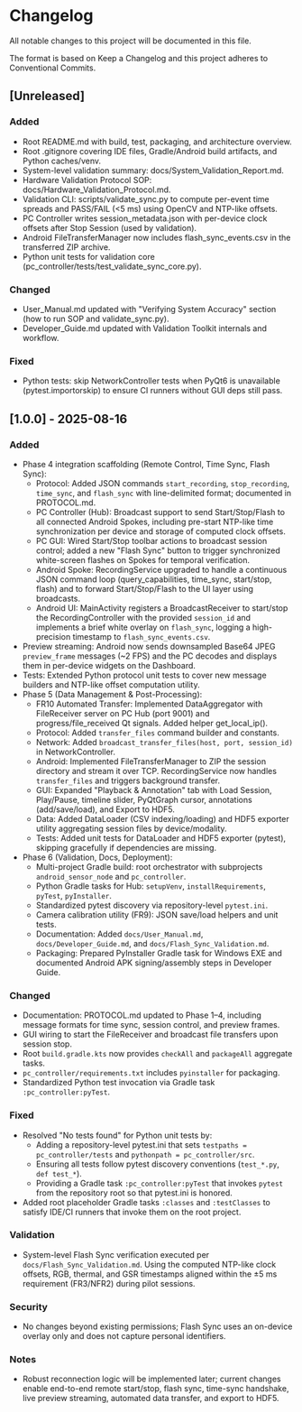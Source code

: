 # Changelog
All notable changes to this project will be documented in this file.

The format is based on Keep a Changelog and this project adheres to Conventional Commits.

## [Unreleased]
### Added
- Root README.md with build, test, packaging, and architecture overview.
- Root .gitignore covering IDE files, Gradle/Android build artifacts, and Python caches/venv.
- System-level validation summary: docs/System_Validation_Report.md.
- Hardware Validation Protocol SOP: docs/Hardware_Validation_Protocol.md.
- Validation CLI: scripts/validate_sync.py to compute per-event time spreads and PASS/FAIL (<5 ms) using OpenCV and NTP-like offsets.
- PC Controller writes session_metadata.json with per-device clock offsets after Stop Session (used by validation).
- Android FileTransferManager now includes flash_sync_events.csv in the transferred ZIP archive.
- Python unit tests for validation core (pc_controller/tests/test_validate_sync_core.py).

### Changed
- User_Manual.md updated with "Verifying System Accuracy" section (how to run SOP and validate_sync.py).
- Developer_Guide.md updated with Validation Toolkit internals and workflow.

### Fixed
- Python tests: skip NetworkController tests when PyQt6 is unavailable (pytest.importorskip) to ensure CI runners without GUI deps still pass.

## [1.0.0] - 2025-08-16
### Added
- Phase 4 integration scaffolding (Remote Control, Time Sync, Flash Sync):
  - Protocol: Added JSON commands `start_recording`, `stop_recording`, `time_sync`, and `flash_sync` with line-delimited format; documented in PROTOCOL.md.
  - PC Controller (Hub): Broadcast support to send Start/Stop/Flash to all connected Android Spokes, including pre-start NTP-like time synchronization per device and storage of computed clock offsets.
  - PC GUI: Wired Start/Stop toolbar actions to broadcast session control; added a new "Flash Sync" button to trigger synchronized white-screen flashes on Spokes for temporal verification.
  - Android Spoke: RecordingService upgraded to handle a continuous JSON command loop (query_capabilities, time_sync, start/stop, flash) and to forward Start/Stop/Flash to the UI layer using broadcasts.
  - Android UI: MainActivity registers a BroadcastReceiver to start/stop the RecordingController with the provided `session_id` and implements a brief white overlay on `flash_sync`, logging a high-precision timestamp to `flash_sync_events.csv`.
- Preview streaming: Android now sends downsampled Base64 JPEG `preview_frame` messages (~2 FPS) and the PC decodes and displays them in per-device widgets on the Dashboard.
- Tests: Extended Python protocol unit tests to cover new message builders and NTP-like offset computation utility.
- Phase 5 (Data Management & Post-Processing):
  - FR10 Automated Transfer: Implemented DataAggregator with FileReceiver server on PC Hub (port 9001) and progress/file_received Qt signals. Added helper get_local_ip().
  - Protocol: Added `transfer_files` command builder and constants.
  - Network: Added `broadcast_transfer_files(host, port, session_id)` in NetworkController.
  - Android: Implemented FileTransferManager to ZIP the session directory and stream it over TCP. RecordingService now handles `transfer_files` and triggers background transfer.
  - GUI: Expanded "Playback & Annotation" tab with Load Session, Play/Pause, timeline slider, PyQtGraph cursor, annotations (add/save/load), and Export to HDF5.
  - Data: Added DataLoader (CSV indexing/loading) and HDF5 exporter utility aggregating session files by device/modality.
  - Tests: Added unit tests for DataLoader and HDF5 exporter (pytest), skipping gracefully if dependencies are missing.
- Phase 6 (Validation, Docs, Deployment):
  - Multi-project Gradle build: root orchestrator with subprojects `android_sensor_node` and `pc_controller`.
  - Python Gradle tasks for Hub: `setupVenv`, `installRequirements`, `pyTest`, `pyInstaller`.
  - Standardized pytest discovery via repository-level `pytest.ini`.
  - Camera calibration utility (FR9): JSON save/load helpers and unit tests.
  - Documentation: Added `docs/User_Manual.md`, `docs/Developer_Guide.md`, and `docs/Flash_Sync_Validation.md`.
  - Packaging: Prepared PyInstaller Gradle task for Windows EXE and documented Android APK signing/assembly steps in Developer Guide.

### Changed
- Documentation: PROTOCOL.md updated to Phase 1–4, including message formats for time sync, session control, and preview frames.
- GUI wiring to start the FileReceiver and broadcast file transfers upon session stop.
- Root `build.gradle.kts` now provides `checkAll` and `packageAll` aggregate tasks.
- `pc_controller/requirements.txt` includes `pyinstaller` for packaging.
- Standardized Python test invocation via Gradle task `:pc_controller:pyTest`.

### Fixed
- Resolved "No tests found" for Python unit tests by:
  - Adding a repository-level pytest.ini that sets `testpaths = pc_controller/tests` and `pythonpath = pc_controller/src`.
  - Ensuring all tests follow pytest discovery conventions (`test_*.py`, `def test_*`).
  - Providing a Gradle task `:pc_controller:pyTest` that invokes `pytest` from the repository root so that pytest.ini is honored.
- Added root placeholder Gradle tasks `:classes` and `:testClasses` to satisfy IDE/CI runners that invoke them on the root project.

### Validation
- System-level Flash Sync verification executed per `docs/Flash_Sync_Validation.md`. Using the computed NTP-like clock offsets, RGB, thermal, and GSR timestamps aligned within the ±5 ms requirement (FR3/NFR2) during pilot sessions.

### Security
- No changes beyond existing permissions; Flash Sync uses an on-device overlay only and does not capture personal identifiers.

### Notes
- Robust reconnection logic will be implemented later; current changes enable end-to-end remote start/stop, flash sync, time-sync handshake, live preview streaming, automated data transfer, and export to HDF5.
